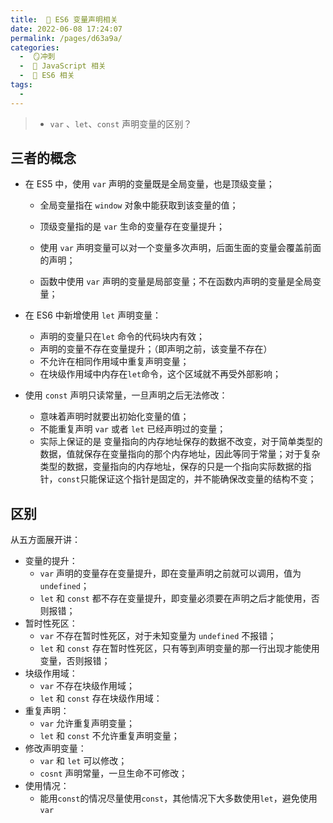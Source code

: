```yaml
---
title:  🍎 ES6 变量声明相关
date: 2022-06-08 17:24:07
permalink: /pages/d63a9a/
categories:
  -  🪞冲刺
  -  🗾 JavaScript 相关
  -  🍎 ES6 相关
tags:
  - 
---
```

> + `var` 、`let`、`const` 声明变量的区别？



## 三者的概念

+ 在 ES5 中，使用 `var` 声明的变量既是全局变量，也是顶级变量；

  + 全局变量指在 `window` 对象中能获取到该变量的值；
  + 顶级变量指的是 `var` 生命的变量存在变量提升；

  + 使用 `var` 声明变量可以对一个变量多次声明，后面生面的变量会覆盖前面的声明；
  + 函数中使用 `var` 声明的变量是局部变量；不在函数内声明的变量是全局变量；

+ 在 ES6 中新增使用 `let` 声明变量：

  + 声明的变量只在`let` 命令的代码块内有效；
  + 声明的变量不存在变量提升；（即声明之前，该变量不存在）
  + 不允许在相同作用域中重复声明变量；
  + 在块级作用域中内存在`let`命令，这个区域就不再受外部影响；

+ 使用 `const` 声明只读常量，一旦声明之后无法修改：

  + 意味着声明时就要出初始化变量的值；
  + 不能重复声明 `var` 或者 `let` 已经声明过的变量；
  + 实际上保证的是 变量指向的内存地址保存的数据不改变，对于简单类型的数据，值就保存在变量指向的那个内存地址，因此等同于常量；对于复杂类型的数据，变量指向的内存地址，保存的只是一个指向实际数据的指针，`const`只能保证这个指针是固定的，并不能确保改变量的结构不变； 



## 区别

从五方面展开讲：

+ 变量的提升：
  + `var` 声明的变量存在变量提升，即在变量声明之前就可以调用，值为 `undefined`；
  + `let` 和 `const` 都不存在变量提升，即变量必须要在声明之后才能使用，否则报错；
+ 暂时性死区：
  + `var` 不存在暂时性死区，对于未知变量为 `undefined` 不报错；
  + `let` 和 `const` 存在暂时性死区，只有等到声明变量的那一行出现才能使用变量，否则报错；
+ 块级作用域：
  + `var` 不存在块级作用域；
  + `let` 和 `const` 存在块级作用域：
+ 重复声明：
  + `var` 允许重复声明变量；
  + `let` 和 `const` 不允许重复声明变量；
+ 修改声明变量：
  + `var` 和 `let` 可以修改；
  + `cosnt` 声明常量，一旦生命不可修改；
+ 使用情况：
  + 能用`const`的情况尽量使用`const`，其他情况下大多数使用`let`，避免使用`var`

